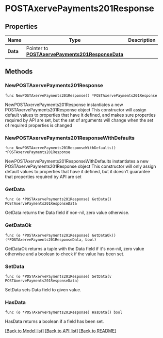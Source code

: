 # POSTAxervePayments201Response

## Properties

Name | Type | Description | Notes
------------ | ------------- | ------------- | -------------
**Data** | Pointer to [**POSTAxervePayments201ResponseData**](POSTAxervePayments201ResponseData.md) |  | [optional] 

## Methods

### NewPOSTAxervePayments201Response

`func NewPOSTAxervePayments201Response() *POSTAxervePayments201Response`

NewPOSTAxervePayments201Response instantiates a new POSTAxervePayments201Response object
This constructor will assign default values to properties that have it defined,
and makes sure properties required by API are set, but the set of arguments
will change when the set of required properties is changed

### NewPOSTAxervePayments201ResponseWithDefaults

`func NewPOSTAxervePayments201ResponseWithDefaults() *POSTAxervePayments201Response`

NewPOSTAxervePayments201ResponseWithDefaults instantiates a new POSTAxervePayments201Response object
This constructor will only assign default values to properties that have it defined,
but it doesn't guarantee that properties required by API are set

### GetData

`func (o *POSTAxervePayments201Response) GetData() POSTAxervePayments201ResponseData`

GetData returns the Data field if non-nil, zero value otherwise.

### GetDataOk

`func (o *POSTAxervePayments201Response) GetDataOk() (*POSTAxervePayments201ResponseData, bool)`

GetDataOk returns a tuple with the Data field if it's non-nil, zero value otherwise
and a boolean to check if the value has been set.

### SetData

`func (o *POSTAxervePayments201Response) SetData(v POSTAxervePayments201ResponseData)`

SetData sets Data field to given value.

### HasData

`func (o *POSTAxervePayments201Response) HasData() bool`

HasData returns a boolean if a field has been set.


[[Back to Model list]](../README.md#documentation-for-models) [[Back to API list]](../README.md#documentation-for-api-endpoints) [[Back to README]](../README.md)


